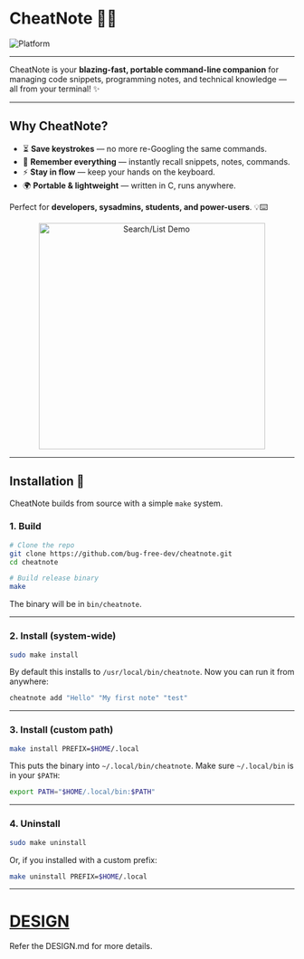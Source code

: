 # CheatNote 🚀📝


![Platform](https://img.shields.io/badge/platform-linux%20%7C%20macos%20%7C%20windows-blue)

---

CheatNote is your **blazing-fast, portable command-line companion** for managing code snippets, programming notes, and technical knowledge — all from your terminal! ✨  

---

## Why CheatNote?  

- ⏳ **Save keystrokes** — no more re-Googling the same commands.  
- 🧠 **Remember everything** — instantly recall snippets, notes, commands.  
- ⚡ **Stay in flow** — keep your hands on the keyboard.  
- 🌍 **Portable & lightweight** — written in C, runs anywhere.  

Perfect for **developers, sysadmins, students, and power-users**. 💡⌨️  


<p align="center">
  <img src="https://media.giphy.com/media/26tPplGWjN0xLybiU/giphy.gif" alt="Search/List Demo" width="400"/>
</p>

---

## Installation 🔧  

CheatNote builds from source with a simple `make` system.  

### 1. Build  

```bash
# Clone the repo
git clone https://github.com/bug-free-dev/cheatnote.git
cd cheatnote

# Build release binary
make
```

The binary will be in `bin/cheatnote`.

---

### 2. Install (system-wide)

```bash
sudo make install
```

By default this installs to `/usr/local/bin/cheatnote`.
Now you can run it from anywhere:

```bash
cheatnote add "Hello" "My first note" "test"
```

---

### 3. Install (custom path)

```bash
make install PREFIX=$HOME/.local
```

This puts the binary into `~/.local/bin/cheatnote`.
Make sure `~/.local/bin` is in your `$PATH`:

```bash
export PATH="$HOME/.local/bin:$PATH"
```
---

### 4. Uninstall

```bash
sudo make uninstall
```

Or, if you installed with a custom prefix:

```bash
make uninstall PREFIX=$HOME/.local
```

---

# [DESIGN](docs/DESIGN.md)
Refer the DESIGN.md for more details.